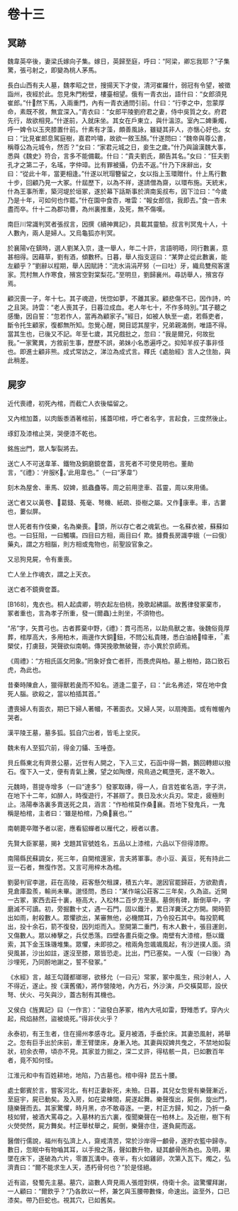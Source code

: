 # 卷十三

## 冥跡

魏韋英卒後，妻梁氏嫁向子集。嫁日，英歸至庭，呼曰：“阿梁，卿忘我耶？”子集驚，張弓射之，即變為桃人茅馬。

長白山西有夫人墓，魏孝昭之世，搜揚天下才俊，清河崔羅什，弱冠有令望，被徵詣州，夜經於此。忽見朱門粉壁，樓臺相望。俄有一青衣出，語什曰：“女郎須見崔郎。”什然下馬，入兩重門，內有一青衣通問引前。什曰：“行李之中，忽蒙厚命，素既不敘，無宜深入。”青衣曰：“女郎平陵劉府君之妻，侍中吳質之女。府君先行，故欲相見。”什遂前，入就床坐。其女在戶東立，與什溫涼。室內二婢秉燭，呼一婢令以玉夾膝置什前。什素有才藻，頗善風詠，雖疑其非人，亦愜心好也。女曰：“比見崔郎息駕庭樹，嘉君吟嘯，故欲一敘玉顏。”什遂問曰：“魏帝與尊公書，稱尊公為元城令，然否？”女曰：“家君元城之日，妾生之歲。”什乃與論漢魏大事，悉與《魏史》符合，言多不能備載。什曰：“貴夫劉氏，願告其名。”女曰：“狂夫劉孔才之第二子，名瑤，字仲璋。比有罪被攝，仍去不返。”什乃下床辭出，女曰：“從此十年，當更相逢。”什遂以玳瑁簪留之，女以指上玉環贈什。什上馬行數十步，回顧乃見一大冢。什屆歷下，以為不祥，遂請僧為齋，以環布施。天統末，什為王事所牽，築河堤於垣冢，遂於幕下話斯事於濟南奚叔布，因下泣曰：“今歲乃是十年，可如何也作罷。”什在園中食杏，唯雲：“報女郎信，我即去。”食一杏未盡而卒。什十二為郡功曹，為州裏推重，及死，無不傷嘆。

南巨川常識判冥者張叔言，因撰《續神異記》，具載其靈驗。叔言判冥鬼十人，十人數內，兩人是婦人。又烏龜狐亦判冥。

於襄陽ν在鎮時，選人劉某入京，逢一舉人，年二十許，言語明晤，同行數裏，意甚相得。因藉草，劉有酒，傾數杯。日暮，舉人指支逕曰：“某弊止從此數裏，能左顧乎？”劉辭以程期，舉人因賦詩：“流水涓涓芹努（一曰吐）牙，織烏雙飛客還家。荒村無人作寒食，殯宮空對棠梨花。”至明旦，劉歸襄州。尋訪舉人，殯宮存焉。

顧況喪一子，年十七。其子魂遊，恍惚如夢，不離其家。顧悲傷不已，因作詩，吟之且哭。詩雲：“老人喪其子，日暮泣成血。老人年七十，不作多時別。”其子聽之感慟，因自誓：“忽若作人，當再為顧家子。”經日，如被人執至一處，若縣吏者，斷令托生顧家，復都無所知。忽覺心醒，開目認其屋宇，兄弟親滿側，唯語不得。當其生也，已後又不記。年至七歲，其兄戲批之，忽曰：“我是爾兄，何故批我。”一家驚異，方敘前生事，歷歷不誤，弟妹小名悉遍呼之。抑知羊叔子事非怪也。即進士顧非熊。成式常訪之，涕泣為成式言。釋氏《處胎經》言人之住胎，與此稍差。

## 屍穸

近代喪禮，初死內棺，而截亡人衣後幅留之。

又內棺加蓋，以肉飯黍酒著棺前，搖蓋叩棺，呼亡者名字，言起食，三度然後止。

琢釘及漆棺止哭，哭便漆不乾也。

銘旌出門，眾人掣裂將去。

送亡人不可送韋革、鐵物及銅磨鏡奩蓋，言死者不可使見明也。董勛言，“《禮》：‘弁服。’此用韋也。”（一曰“茅韋”）

刻木為屋舍、車馬、奴婢，抵蟲蠱等。周之前用塗車、萏靈，周以來用俑。

送亡者又以黃卷、葛錢、菟毫、弩機、紙疏、掛樹之屬。又作康車。車，古蔞也，蔞似屏。

世人死者有作伎樂，名為樂喪。頭，所以存亡者之魂氣也。一名蘇衣被，蘇蘇如也。一曰狂阻，一曰觸壙。四目曰方相，兩目曰亻欺。據費長房識李娥（一曰俄）藥丸，謂之方相腦，則方相或鬼物也，前聖設官象之。

又忌狗見屍，令有重喪。

亡人坐上作魂衣，謂之上天衣。

送亡者不鏡賫奩蓋。

[B168]，鬼衣也。桐人起虞卿，明衣起左伯桃，挽歌起紼謳。故舊律發冢棄市，冢者重也，言為孝子所重，發一{爾蟲}土則坐，不須物也。

“吊”字，矢貫弓也。古者葬棄中野，《禮》：貫弓而吊，以助鳥獸之害。後魏俗竟厚葬，棺厚高大，多用柏木，兩邊作大銅鈕，不問公私貴賤，悉白油絡幃車，素槊仗，打虜鼓，哭聲欲似南朝。傳哭挽歌無破聲，亦小異於京師焉。

《周禮》：“方相氏區攵罔象。”罔象好食亡者肝，而畏虎與柏。墓上樹柏，路口致石虎，為此也。

昔秦時陳倉人，獵得獸若彘而不知名。道逢二童子，曰：“此名弗述，常在地中食死人腦。欲殺之，當以柏插其首。”

遭喪婦人有面衣，期已下婦人著幗，不著面衣。又婦人哭，以扇掩面。或有帷幄內哭者。

漢平陵王墓，墓多狐。狐自穴出者，皆毛上坌灰。

魏未有人至狐穴前，得金刀鑷、玉唾壺。

貝丘縣東北有齊景公墓，近世有人開之，下入三丈，石函中得一鵝，鵝回轉翅以撥石。復下入一丈，便有青氣上騰，望之如陶煙，飛鳥過之輒墮死，遂不敢入。

元魏時，菩提寺增多（一曰“達多”）發冢取磚，得一人，自言姓崔名涵，字子洪，在地下十二年，如醉人，時復遊行，不甚辯了。畏日及水火兵刃。常走，疲極則止。洛陽奉洛裏多賣送死之具，涵言：“作柏棺莫作桑襄。吾地下發鬼兵，一鬼稱是柏棺，主者曰：‘雖是柏棺，乃桑襄也。’”

南朝薨卒贈予者以密，應看貂蟬者以雁代之，綬者以書。

先賢大臣冢墓，揭衤戈題其官號姓名，五品以上漆棺，六品以下但得漆際。

南陽縣民蘇調女，死三年，自開棺還家，言夫將軍事。赤小豆、黃豆，死有持此二豆一石者，無復作苦。又言可用梓木為棺。

劉晏判官李邈，莊在高陵，莊客懸欠租課，積五六年。邈因官罷歸莊，方欲勘責，見倉庫盈羨，輸尚未畢。邈怪問，悉曰：“某作端公莊客二三年矣，久為盜。近開一古冢，冢西去莊十裏，極高大，入松林二百步方至墓。墓側有碑，斷倒草中，字磨滅不可讀。初，旁掘數十丈，遇一石門，固以鐵汁，累日洋糞沃之方開。開時箭出如雨，射殺數人。眾懼欲出，某審無他，必機關耳，乃令投石其中。每投箭輒出，投十余石，箭不復發，因列炬而入。至開第二重門，有木人數十，張目運劍，又傷數人。眾以棒擊之，兵仗悉落。四壁各畫兵衛之像。南壁有大漆棺，懸以鐵索，其下金玉珠璣堆集。眾懼，未即掠之。棺兩角忽颯颯風起，有沙迸撲人面。須臾風甚，沙出如註，遂沒至膝，眾皆恐走。比出，門已塞矣。一人復（一曰後）為沙埋死，乃同酹地謝之，誓不發冢。”

《水經》言，越王勾踐都瑯琊，欲移允（一曰元）常冢，冢中風生，飛沙射人，人不得近，遂止。按《漢舊儀》，將作營陵地，內方石，外沙演，戶交橫莫耶，設伏弩、伏火、弓矢與沙，蓋古制有其機也。

又侯白《旌異記》曰（一作言）：“盜發白茅冢，棺內大吼如雷，野雉悉ず。穿內火起，飛焰赫然，盜被燒死。”得非伏火乎？

永泰初，有王生者，住在揚州孝感寺北。夏月被酒，手垂於床。其妻恐風射，將舉之。忽有巨手出於床前，牽王臂墜床，身漸入地。其妻與奴婢共曳之，不禁地如裂狀，初余衣帶，頃亦不見。其家並力掘之，深二丈許，得枯骸一具，已如數百年者，竟不知何怪。

江淮元和中有百姓耕地，地陷，乃古墓也。棺中得衤昆五十腰。

處士鄭賓於言，嘗客河北，有村正妻新死，未殮。日暮，其兒女忽覺有樂聲漸近，至庭宇，屍已動矣。及入房，如在梁棟間，屍遂起舞。樂聲復出，屍倒，旋出門，隨樂聲而去。其家驚懼，時月黑，亦不敢尋逐。一更，村正方歸，知之，乃折一桑枝如臂，被酒大罵尋之。入墓林約五六裏，復聞樂聲在一柏林上。及近樹，樹下有火熒熒然，屍方舞矣。村正舉杖舉之，屍倒，樂聲亦住，遂負屍而返。

醫僧行儒說，福州有弘濟上人，齋戒清苦，常於沙岸得一顱骨，遂貯衣籃中歸寺。數日，忽眠中有物嚙其耳，以手撥之落，聲如數升物，疑其顱骨所為也。及明，果墜在床下，遂破為六片，零置瓦溝中。夜半，有火如雞卵，次第入瓦下。燭之，弘濟責曰：“爾不能求生人天，憑朽骨何也？”於是怪絕。

近有盜，發蜀先主墓。墓穴，盜數人齊見兩人張燈對棋，侍衛十余。盜驚懼拜謝，一人顧曰：“爾飲乎？”乃各飲以一杯，兼乞與玉腰帶數條，命速出。盜至外，口已漆矣。帶乃巨蛇也。視其穴，已如舊矣。
